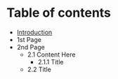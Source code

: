 # Table of contents

* [Introduction](README.md)
* 1st Page
* 2nd Page
  * 2.1 Content Here
    * 2.1.1 Title
  * 2.2 Title

